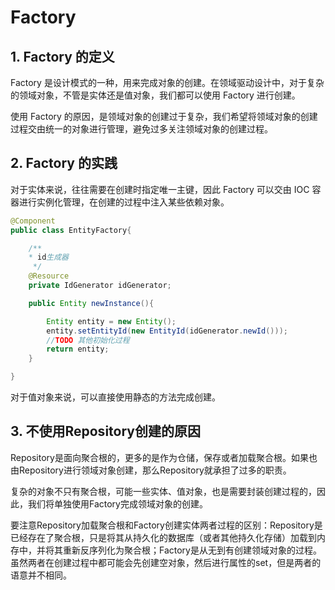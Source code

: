 # Factory

## 1. Factory 的定义

Factory 是设计模式的一种，用来完成对象的创建。在领域驱动设计中，对于复杂的领域对象，不管是实体还是值对象，我们都可以使用 Factory 进行创建。

使用 Factory 的原因，是领域对象的创建过于复杂，我们希望将领域对象的创建过程交由统一的对象进行管理，避免过多关注领域对象的创建过程。

## 2. Factory 的实践

对于实体来说，往往需要在创建时指定唯一主键，因此 Factory 可以交由 IOC 容器进行实例化管理，在创建的过程中注入某些依赖对象。

```java
@Component
public class EntityFactory{

    /**
    * id生成器
     */
    @Resource
    private IdGenerator idGenerator;

    public Entity newInstance(){

        Entity entity = new Entity();
        entity.setEntityId(new EntityId(idGenerator.newId()));
        //TODO 其他初始化过程
        return entity;
    }

}

```

对于值对象来说，可以直接使用静态的方法完成创建。

## 3. 不使用Repository创建的原因

Repository是面向聚合根的，更多的是作为仓储，保存或者加载聚合根。如果也由Repository进行领域对象创建，那么Repository就承担了过多的职责。

复杂的对象不只有聚合根，可能一些实体、值对象，也是需要封装创建过程的，因此，我们将单独使用Factory完成领域对象的创建。

要注意Repository加载聚合根和Factory创建实体两者过程的区别：Repository是已经存在了聚合根，只是将其从持久化的数据库（或者其他持久化存储）加载到内存中，并将其重新反序列化为聚合根；Factory是从无到有创建领域对象的过程。虽然两者在创建过程中都可能会先创建空对象，然后进行属性的set，但是两者的语意并不相同。

<!--@include: ../footer.md-->